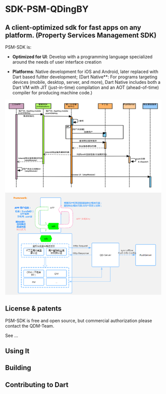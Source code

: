 # SDK-PSM-QDingBY

## A client-optimized sdk for fast apps on any platform. (Property Services Management SDK)
PSM-SDK is:

  * **Optimized for UI**:
  Develop with a programming language specialized around the needs of user interface creation
  
  * **Platforms**:
Native development for iOS and Android, later replaced with Dart based fultter development;
(Dart Native**: For programs targeting devices (mobile, desktop, server, and more),
  Dart Native includes both a Dart VM with JIT (just-in-time) compilation and an
  AOT (ahead-of-time) compiler for producing machine code.)
  
![psm overall illustration](/psm-SDK.png) 
![psm sdk illustration](./psm-SDK2.png)

## License & patents

PSM-SDK is free and open source, but commercial authorization please contact the QDM-Team.


See ...

## Using It


## Building 


## Contributing to Dart

